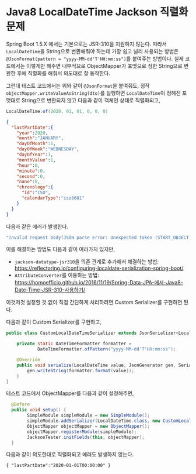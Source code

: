 # Java8 LocalDateTime Jackson 직렬화 문제

Spring Boot 1.5.X 에서는 기본으로는 JSR-310을 지원하지 않는다.
따라서 `LocalDateTime`을 String으로 변환해줘야 하는데 가장 쉽고 널리 사용되는 방법은 `@JsonFormat(pattern = "yyyy-MM-dd'T'HH:mm:ss")`를 붙여주는 방법이다.
실제 코드에서는 이렇게만 해주면 내부적으로 ObjectMapper가 포맷으로 정한 String으로 변환한 후에 직렬화를 해줘서 의도대로 잘 동작한다.

그런데 테스트 코드에서는 위와 같이 `@JsonFormat`을 붙여줘도, 정작 `objectMapper.writeValueAsString(dto)`를 실행하면 `LocalDateTime`이 정해진 포맷대로 String으로 변환되지 않고 다음과 같이 객체인 상태로 직렬화되고,

```java
LocalDateTime.of(2020, 01, 01, 0, 0, 0)
```

```json
{ 
  "lastPartDate":{ 
    "year":2020,
    "month":"JANUARY",
    "dayOfMonth":1,
    "dayOfWeek":"WEDNESDAY",
    "dayOfYear":1,
    "monthValue":1,
    "hour":0,
    "minute":0,
    "second":0,
    "nano":0,
    "chronology":{ 
      "id":"ISO",
      "calendarType":"iso8601"
    }
  }
}
```

다음과 같은 에러가 발생한다.

```java
"invalid request body(JSON parse error: Unexpected token (START_OBJECT), expected VALUE_STRING: Expected array or string.; nested exception is com.fasterxml.jackson.databind.JsonMappingException: Unexpected token (START_OBJECT), expected VALUE_STRING: Expected array or string.\n at [Source: java.io.ByteArrayInputStream@27f70b49; line: 1, column: 849] (through reference chain: a.b.c.d.XXXDto[\"lastPartDate\"]))"
```

이를 해결하는 방법도 다음과 같이 여러가지 있지만, 
- `jackson-datatype-jsr310`을 의존 관계로 추가해서 해결하는 방법: https://reflectoring.io/configuring-localdate-serialization-spring-boot/
- `AttributeConverter`를 이용하는 방법: https://homoefficio.github.io/2016/11/19/Spring-Data-JPA-에서-Java8-Date-Time-JSR-310-사용하기/

이것저것 설정할 것 없이 직접 간단하게 처리하려면 Custom Serializer를 구현하면 된다.

다음과 같이 Custom Serializer를 구현하고,

```java
public class CustomLocalDateTimeSerializer extends JsonSerializer<LocalDateTime> {

    private static DateTimeFormatter formatter =
            DateTimeFormatter.ofPattern("yyyy-MM-dd'T'HH:mm:ss");

    @Override
    public void serialize(LocalDateTime value, JsonGenerator gen, SerializerProvider serializers) throws IOException, JsonProcessingException {
        gen.writeString(formatter.format(value));
    }
}
```

테스트 코드에서 ObjectMapper를 다음과 같이 설정해주면,

```java
  @Before
  public void setup() {
        SimpleModule simpleModule = new SimpleModule();
        simpleModule.addSerializer(LocalDateTime.class, new CustomLocalDateTimeSerializer());
        ObjectMapper objectMapper = new ObjectMapper();
        objectMapper.registerModule(simpleModule);
        JacksonTester.initFields(this, objectMapper);
  }
```

다음과 같이 의도한대로 직렬화되고 에러도 발생하지 않는다.

```
{ "lastPartDate":"2020-01-01T00:00:00" }
```
